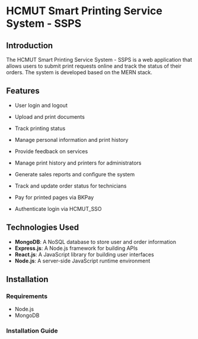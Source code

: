 # HCMUT Smart Printing Service System - SSPS

## Introduction

The HCMUT Smart Printing Service System - SSPS is a web application that allows users to submit print requests online and track the status of their orders. The system is developed based on the MERN stack.

## Features

- User login and logout
- Upload and print documents
- Track printing status
- Manage personal information and print history
- Provide feedback on services

- Manage print history and printers for administrators
- Generate sales reports and configure the system

- Track and update order status for technicians

- Pay for printed pages via BKPay
- Authenticate login via HCMUT_SSO

## Technologies Used

- **MongoDB**: A NoSQL database to store user and order information
- **Express.js**: A Node.js framework for building APIs
- **React.js**: A JavaScript library for building user interfaces
- **Node.js**: A server-side JavaScript runtime environment

## Installation

### Requirements

- Node.js
- MongoDB

### Installation Guide

